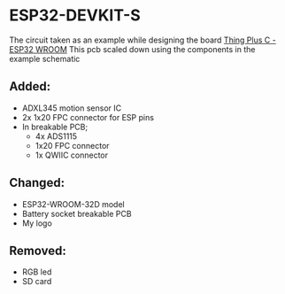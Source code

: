 # ESP32-DEVKIT-S

The circuit taken as an example while designing the board [Thing Plus C - ESP32 WROOM](https://www.sparkfun.com/products/retired/18018)
This pcb scaled down using the components in the example schematic

## Added:

- ADXL345 motion sensor IC
- 2x 1x20 FPC connector for ESP pins
- In breakable PCB;
  - 4x ADS1115
  - 1x20 FPC connector
  - 1x QWIIC connector

## Changed:

- ESP32-WROOM-32D model
- Battery socket breakable PCB
- My logo

## Removed:

- RGB led
- SD card


